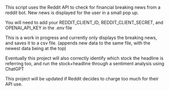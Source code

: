 This script uses the Reddit API to check for financial breaking news from a reddit bot. New news is displayed for the user in a small pop up.

You will need to add your REDDIT_CLIENT_ID, REDDIT_CLIENT_SECRET, and OPENAI_API_KEY in the .env file

This is a work in progress and currently only displays the breaking news, and saves it to a csv file.  (appends new data to the same file, with the newest data being at the top)

Eventually this project will also correctly identify which stock the headline is referring too, and run the stock+headline through a sentiment analysis using ChatGPT

This project will be updated if Reddit decides to charge too much for their API use.
